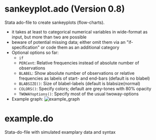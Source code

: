 # sankeyplot.ado (Version 0.8)
Stata ado-file to create sankeyplots (flow-charts).
- it takes at least to categorical numerical variables in wide-format as input, but more than two are possible
- beware of potential missing data; either omit them via an "if-specification" or code them as an additional category
- Optional options so far:
  * `if`
  * `PERCent`: Relative frequencies instead of absolute number of observations 
  * `BLABEL`: Show absolute number of observations or relative frequencies as labels of start- and end-bars (default is no blabel)
  * `BLABSIZE()`: Size of blabel-labels (default is blabsize(normal)
  * `COLORS()`: Specify colors; default are grey-tones with 80% opacity 
  * `TWOWAYoptions()`: Specify most of the usual twoway-options
- Example graph:
![example_graph](https://user-images.githubusercontent.com/36712245/169912249-d910e199-e2c0-42f9-99f4-985c1c56588e.png)

# example.do
Stata-do-file with simulated examplary data and syntax

